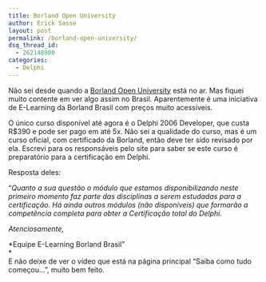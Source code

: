 ```yaml
---
title: Borland Open University
author: Erick Sasse
layout: post
permalink: /borland-open-university/
dsq_thread_id:
  - 262148900
categories:
  - Delphi
---
```

Não sei desde quando a [Borland Open University][1] está no ar. Mas fiquei muito contente em ver algo assim no Brasil. Aparentemente é uma iniciativa de E-Learning da Borland Brasil com preços muito acessíveis.

O único curso disponível até agora é o Delphi 2006 Developer, que custa R$390 e pode ser pago em até 5x. Não sei a qualidade do curso, mas é um curso oficial, com certificado da Borland, então deve ter sido revisado por ela. Escrevi para os responsáveis pelo site para saber se este curso é preparatório para a certificação em Delphi.

Resposta deles:

&#8220;*Quanto a sua questão o módulo que estamos disponibilizando neste primeiro momento faz parte das disciplinas a serem estudadas para a certificação. Há ainda outros módulos (não disponíveis) que formarão a competência completa para obter a Certificação total do Delphi.*

*Atenciosamente,*

*Equipe E-Learning Borland Brasil&#8221;  
*  
E não deixe de ver o vídeo que está na página principal &#8220;Saiba como tudo começou&#8230;&#8221;, muito bem feito.

 [1]: http://www.borlandopenuniversity.com.br/